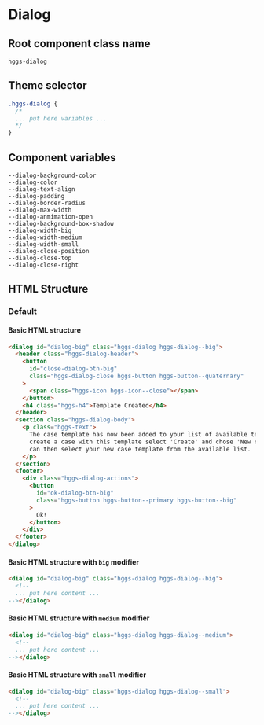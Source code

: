 # Dialog

## Root component class name

`hggs-dialog`

## Theme selector

```css
.hggs-dialog {
  /*
  ... put here variables ...
  */
}
```

## Component variables

```
--dialog-background-color
--dialog-color
--dialog-text-align
--dialog-padding
--dialog-border-radius
--dialog-max-width
--dialog-anmimation-open
--dialog-background-box-shadow
--dialog-width-big
--dialog-width-medium
--dialog-width-small
--dialog-close-position
--dialog-close-top
--dialog-close-right
```

## HTML Structure

### Default

#### Basic HTML structure

```html
<dialog id="dialog-big" class="hggs-dialog hggs-dialog--big">
  <header class="hggs-dialog-header">
    <button
      id="close-dialog-btn-big"
      class="hggs-dialog-close hggs-button hggs-button--quaternary"
    >
      <span class="hggs-icon hggs-icon--close"></span>
    </button>
    <h4 class="hggs-h4">Template Created</h4>
  </header>
  <section class="hggs-dialog-body">
    <p class="hggs-text">
      The case template has now been added to your list of available templates. To
      create a case with this template select 'Create' and chose 'New case'. You
      can then select your new case template from the available list.
    </p>
  </section>
  <footer>
    <div class="hggs-dialog-actions">
      <button
        id="ok-dialog-btn-big"
        class="hggs-button hggs-button--primary hggs-button--big"
      >
        Ok!
      </button>
    </div>
  </footer>
</dialog>
```

#### Basic HTML structure with `big` modifier

```html
<dialog id="dialog-big" class="hggs-dialog hggs-dialog--big">
  <!--
  ... put here content ...
--></dialog>
```

#### Basic HTML structure with `medium` modifier

```html
<dialog id="dialog-big" class="hggs-dialog hggs-dialog--medium">
  <!--
  ... put here content ...
--></dialog>
```

#### Basic HTML structure with `small` modifier

```html
<dialog id="dialog-big" class="hggs-dialog hggs-dialog--small">
  <!--
  ... put here content ...
--></dialog>
```
